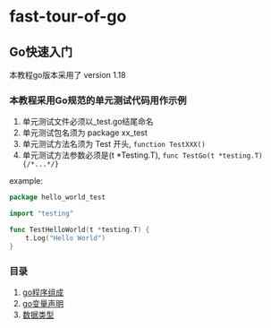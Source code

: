 # fast-tour-of-go
## Go快速入门
本教程go版本采用了 version 1.18
### 本教程采用Go规范的单元测试代码用作示例
1. 单元测试文件必须以_test.go结尾命名
2. 单元测试包名须为 package xx_test
3. 单元测试方法名须为 Test 开头, `function TestXXX()`
4. 单元测试方法参数必须是(t *Testing.T), `func TestGo(t *testing.T){/*...*/}`

example:

```go
package hello_world_test

import "testing"

func TestHelloWorld(t *testing.T) {
	t.Log("Hello World")
}
```

### 目录
1. [go程序组成](https://github.com/thatshinji/fast-tour-of-go/tree/main/src/program_composition)
2. [go变量声明](https://github.com/thatshinji/fast-tour-of-go/tree/main/src/declaration)
3. [数据类型](https://github.com/thatshinji/fast-tour-of-go/tree/main/src/data_type)